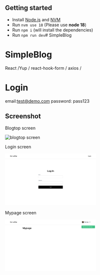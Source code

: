 ## Getting started

- Install [Node.js](https://nodejs.org/en/download/) and [NVM](https://github.com/nvm-sh/nvm#installing-and-updating)
- Run `nvm use 18` (Please use **node 18**)
- Run `npm i` (will install the dependencies)
- Run `npm run dev`# SimpleBlog

# SimpleBlog
React /Yup / react-hook-form / axios /

# Login
email:test@demo.com
password: pass123

## Screenshot

<p>Blogtop screen</p>
<img src="/public/image/blogtop.jpg" alt="blogtop screen" width="300" height="auto"/>
<p>Login screen</p>
<img src="/public/image/login.jpg" alt="login screen" width="300" height="auto"/>
<p>Mypage screen</p>
<img src="/public/image/mypage.jpg" alt="mypage screen" width="300" height="auto"/>